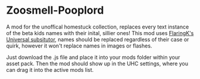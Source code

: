 # Zoosmell-Pooplord
A mod for the unoffical homestuck collection, replaces every text instance of the beta kids names with their inital, sillier ones! This mod uses [FlaringK's Universal subsitutor](https://github.com/FlaringK/UHC-universal-substitutor), names should be replaced regardless of their case or quirk, however it won't replace names in images or flashes.

Just download the .js file and place it into your mods folder within your asset pack. Then the mod should show up in the UHC settings, where you can drag it into the active mods list.
